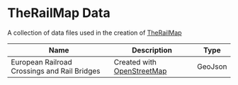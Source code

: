 # TheRailMap Data
 A collection of data files used in the creation of [TheRailMap](https://github.com/EliotHertenstein/railmap)

| Name      | Description | Type |
| ----------- | ----------- | --- |
| European Railroad Crossings and Rail Bridges | Created with [OpenStreetMap](http://openstreetmap.org) | GeoJson | 
